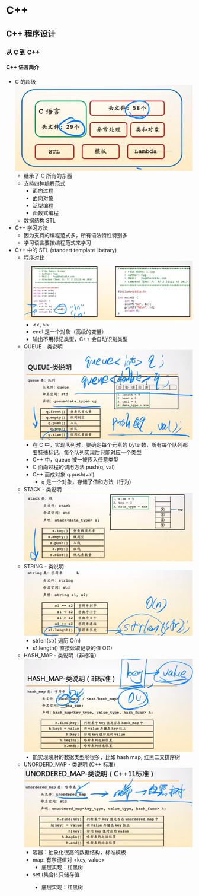 # C++

## C++ 程序设计

### 从 C 到 C++

#### C++ 语言简介

- C 的超级
  ![](./C01cppProgrammingDesign/super_set.png)
  - 继承了 C 所有的东西
  - 支持四种编程范式
    - 面向过程
    - 面向对象
    - 泛型编程
    - 函数式编程
  - 数据结构 STL
- C++ 学习方法
  - 因为支持的编程范式多，所有语法特性特别多
  - 学习语言要按编程范式来学习
- C++ 中的 STL (standert template liberary)
  - 程序对比
    ![](./C01cppProgrammingDesign/c_vs_cpp.png)
    - <<, >>
    - endl 是一个对象（高级的变量）
    - 输出不用标记类型，C++ 会自动识别类型
  - QUEUE - 类说明
    ![](./C01cppProgrammingDesign/queue_cpp.png)
    - 在 C 中，实现队列时，要确定每个元素的 byte 数，所有每个队列都要特殊标记，每个队列实现后只能对应一个类型
    - C++ 中，queue 被一被传入任意类型
    - C 面向过程的调用方法 push(q, val)
    - C++ 面成对象 q.push(val)
      - q 是一个对象，存储了值和方法（行为）
  - STACK - 类说明
    ![](./C01cppProgrammingDesign/stack_cpp.png)
  - STRING - 类说明
    ![](./C01cppProgrammingDesign/string_cpp.png)
    - strlen(str) 遍历 O(n)
    - s1.length() 直接读取记录的值 O(1)
  - HASH_MAP - 类说明（非标准）
    ![](./C01cppProgrammingDesign/hash_map_cpp.png)
    - 能实现映射的数据类型哟很多，比如 hash map, 红黑二叉排序树
  - UNORDERD_MAP - 类说明 (C++ 标准)
    ![](./C01cppProgrammingDesign/unorderd_map_cpp.png)
    - 容器：抽象化很高的数据结构，标准模板
    - map: 有序键值对 <key, value>
      - 底层实现：红黑树
    - set (集合): 只储存值 <value>
      - 底层实现：红黑树
